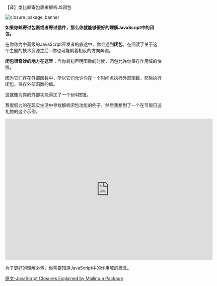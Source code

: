【译】类比邮寄包裹来解析JS闭包

![closure_pakage_banner](https://i0.wp.com/blog.codeanalogies.com/wp-content/uploads/2016/07/be597-1ij7h4wwlduawxlusaf-z6a.jpeg?zoom=2&fit=900%2C601&ssl=1)

**如果你邮寄过包裹或者寄过信件，那么你就能够很好的理解JavaScript中的闭包。**

在你称为中高级的JavaScript开发者的旅途中，你会遇到**闭包**。在阅读了关于这个主题的技术资源之后...你也可能朝着相反的方向奔跑。

**闭包很奇妙的地方在这里**：当你最初声明函数的时候，闭包允许你保存作用域的快照。

因为它们存在外部函数中，所以它们允许你在一个时间点执行外部函数，然后执行闭包，保存外部函数的值。

这就像为你的外部功能添加了一个`暂停`按钮。

我很努力的在现实生活中寻找解析闭包功能的例子，然后我想到了一个在节假日送礼物的这个示例。

<iframe src="https://blog.codeanalogies.com/wp-admin/admin-ajax.php?action=h5p_embed&id=38" width="668" height="455" frameborder="0" allowfullscreen="allowfullscreen"></iframe><script src="https://blog.codeanalogies.com/wp-content/plugins/h5p/h5p-php-library/js/h5p-resizer.js" charset="UTF-8"></script>

为了更好的理解必包，你需要知道JavaScript中的作用域的概念。

[原文-JavaScript Closures Explained by Mailing a Package](https://blog.codeanalogies.com/2018/10/19/javascript-closures-explained-by-mailing-a-package/)